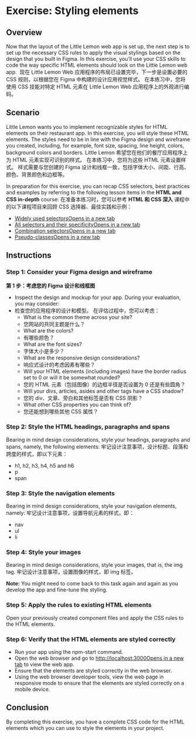 Exercise: Styling elements
==========================

**Overview**
------------

Now that the layout of the Little Lemon web app is set up, the next step is to set up the necessary CSS rules to apply the visual stylings based on the design that you built in Figma. In this exercise, you’ll use your CSS skills to code the way specific HTML elements should look on the Little Lemon web app. 
现在 Little Lemon Web 应用程序的布局已设置完毕，下一步是设置必要的 CSS 规则，以根据您在 Figma 中构建的设计应用视觉样式。 在本练习中，您将使用 CSS 技能对特定 HTML 元素在 Little Lemon Web 应用程序上的外观进行编码。

**Scenario**
------------

Little Lemon wants you to implement recognizable styles for HTML elements on their restaurant app. In this exercise, you will style these HTML elements. The styles need to be in line with the Figma design and wireframe you created, including, for example, font size, spacing, line height, colors, background colors and borders.
Little Lemon 希望您在他们的餐厅应用程序上为 HTML 元素实现可识别的样式。 在本练习中，您将为这些 HTML 元素设置样式。 样式需要与您创建的 Figma 设计和线框一致，包括字体大小、间距、行高、颜色、背景颜色和边框等。

In preparation for this exercise, you can recap CSS selectors, best practices and examples by referring to the following lesson items in the **HTML and CSS in-depth** course:
在准备本练习时，您可以参考 **HTML 和 CSS 深入** 课程中的以下课程项目来回顾 CSS 选择器、最佳实践和示例：

*   [Widely used selectorsOpens in a new tab](https://www.coursera.org/learn/html-and-css-in-depth/lecture/mafHz/widely-used-selectors)
*   [All selectors and their specificityOpens in a new tab](https://www.coursera.org/learn/html-and-css-in-depth/supplement/FXaAP/all-selectors-and-their-specificity)
*   [Combination selectorsOpens in a new tab](https://www.coursera.org/learn/html-and-css-in-depth/lecture/xVmgq/combination-selectors)
*   [Pseudo-classesOpens in a new tab](https://www.coursera.org/learn/html-and-css-in-depth/lecture/CMwle/pseudo-classes)

**Instructions**
----------------

### **Step 1: Consider your Figma design and wireframe**
**第 1 步：考虑您的 Figma 设计和线框图**

*   Inspect the design and mockup for your app. During your evaluation, you may consider:
* 检查您的应用程序的设计和模型。 在评估过程中，您可以考虑：
    *   What is the common theme across your site?
    * 您网站的共同主题是什么？
    *   What are the colors?
    * 有哪些颜色？
    *   What are the font sizes?
    * 字体大小是多少？
    *   What are the responsive design considerations?
    * 响应式设计的考虑因素有哪些？
    *   Will your HTML elements (including images) have the border radius set to 0 or will it be somewhat rounded?
    * 您的 HTML 元素（包括图像）的边框半径是否设置为 0 还是有些圆角？
    *   Will your divs, articles, asides and other tags have a CSS shadow?
    * 您的 div、文章、旁白和其他标签是否有 CSS 阴影？
    *   What other CSS properties you can think of?
    * 您还能想到哪些其他 CSS 属性？

### **Step 2: Style the HTML headings, paragraphs and spans**

Bearing in mind design considerations, style your headings, paragraphs and spans, namely, the following elements:
牢记设计注意事项，设计标题、段落和跨度的样式，即以下元素：

*   h1, h2, h3, h4, h5 and h6
*   p
*   span

### **Step 3: Style the navigation elements**

Bearing in mind design considerations, style your navigation elements, namely:
牢记设计注意事项，设置导航元素的样式，即：
*   nav
*   ul
*   li

### **Step 4: Style your images**

Bearing in mind design considerations, style your images, that is, the img tag.
牢记设计注意事项，设置图像的样式，即 img 标签。

**Note:** You might need to come back to this task again and again as you develop the app and fine-tune the styling.

### **Step 5: Apply the rules to existing HTML elements**

Open your previously created component files and apply the CSS rules to the HTML elements.

### **Step 6: Verify that the HTML elements are styled correctly**

*   Run your app using the npm-start command.
*   Open the web browser and go to [http://localhost:3000Opens in a new tab](http://localhost:3000) to view the web app.
*   Ensure that the elements are styled correctly in the web browser.
*   Using the web browser developer tools, view the web page in responsive mode to ensure that the elements are styled correctly on a mobile device.

**Conclusion**
--------------

By completing this exercise, you have a complete CSS code for the HTML elements which you can use to style the elements in your project.
